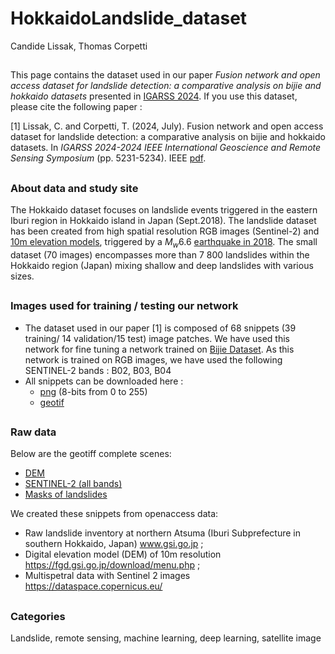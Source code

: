 # HokkaidoLandslide_dataset
Candide Lissak, Thomas Corpetti
##
This page contains the dataset used in our paper *Fusion network and open access dataset for landslide detection: a comparative analysis on bijie and hokkaido datasets* presented in [IGARSS 2024](https://www.2024.ieeeigarss.org/). If you use this dataset, please cite the following paper :

[1] Lissak, C. and Corpetti, T. (2024, July). Fusion network and open access dataset for landslide detection: a comparative analysis on bijie and hokkaido datasets.  In _IGARSS 2024-2024 IEEE International Geoscience and Remote Sensing Symposium_ (pp. 5231-5234). IEEE [pdf](https://drive.google.com/file/d/1DoQ-xDvX0h-5yzjXHQ3JSopgCLt2GBvw/view?usp=sharing).
##
### About data and study site
The Hokkaido dataset focuses on landslide events triggered in the eastern Iburi region in Hokkaido island in Japan (Sept.2018). The landslide dataset has been created from high spatial resolution RGB images (Sentinel-2) and [10m elevation models](https://fgd.gsi.go.jp/download/menu.php), triggered by a  $M_w 6.6$ [earthquake in 2018](https://link.springer.com/article/10.1007/s10346-019-01187-7). The small dataset (70 images) encompasses more than 7 800 landslides  within the Hokkaido region (Japan) mixing shallow and deep landslides with various sizes.
##

### Images used for training / testing our network
- The dataset used in our paper [1] is composed of 68 snippets (39 training/ 14 validation/15 test) image patches. We have used this network for fine tuning a network trained on [Bijie Dataset](http://gpcv.whu.edu.cn/data/Bijie_pages.html). As this network is trained on RGB images, we have used the following SENTINEL-2 bands : B02, B03, B04
- All snippets can be downloaded here :
	- [png](https://drive.google.com/file/d/1eRh6XMw7R8V3AkOPIHmsAvu5kZ_aIoDX/view?usp=sharing) (8-bits from 0 to 255)
	- [geotif](https://drive.google.com/file/d/1_fq7bNhYA1S09q5oihIdcHfPfBRtV-8i/view?usp=sharing)

##

### Raw data
Below are the geotiff complete scenes:
- [DEM](https://drive.google.com/file/d/1TcqJFyFWyfCtUHjV1fXpf5voxV0Cy4dF/view?usp=sharing)
- [SENTINEL-2 (all bands)](https://drive.google.com/file/d/1oeVaJI3igoCuvKj6kpsnKUzZKQgL0i49/view?usp=sharing)
- [Masks of landslides](https://drive.google.com/file/d/1w45lS41lcuCTCEEMTjTqn1_TzWlNMI9f/view?usp=sharing)

We created these snippets from openaccess data:
- Raw landslide inventory at northern Atsuma (Iburi Subprefecture in southern Hokkaido, Japan) www.gsi.go.jp ;
- Digital elevation model (DEM) of 10m resolution https://fgd.gsi.go.jp/download/menu.php ;
- Multispetral data with Sentinel 2 images https://dataspace.copernicus.eu/
##
### Categories
Landslide, remote sensing, machine learning, deep learning, satellite image
